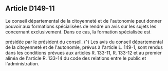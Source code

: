 ## Article D149-11

Le conseil départemental de la citoyenneté et de l'autonomie peut donner pouvoir aux formations spécialisées
de rendre un avis sur les sujets les concernant exclusivement. Dans ce cas, la formation spécialisée est

présidée par le président du conseil. (^)
Les avis du conseil départemental de la citoyenneté et de l'autonomie, prévus à l'article L. 149-1, sont rendus
dans les conditions prévues aux articles R. 133-11, R. 133-12 et au premier alinéa de l'article R. 133-14 du
code des relations entre le public et l'administration.

